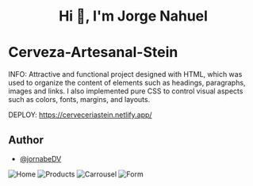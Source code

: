 <h1 align="center">Hi 👋, I'm Jorge Nahuel</h1>

# Cerveza-Artesanal-Stein

INFO: Attractive and functional project designed with HTML, which was used to organize the content of elements such as headings, paragraphs, images and links. I also implemented pure CSS to control visual aspects such as colors, fonts, margins, and layouts.

DEPLOY: https://cerveceriastein.netlify.app/

## Author

- [@jornabeDV](https://github.com/jornabeDV)

![Home](https://github.com/JornabeDV/Cerveza-Artesanal-Stein/assets/103864663/fc5b3a11-b6dd-4371-bb9c-c649749adf55)
![Products](https://github.com/JornabeDV/Cerveza-Artesanal-Stein/assets/103864663/d611e66b-b687-4296-9abf-fff0f96a6313)
![Carrousel](https://github.com/JornabeDV/Cerveza-Artesanal-Stein/assets/103864663/b11080d7-659b-46cf-b952-f1b4fd8faa6e)
![Form](https://github.com/JornabeDV/Cerveza-Artesanal-Stein/assets/103864663/f6875724-3d7a-4a9b-a85b-304f822ec1c1)
